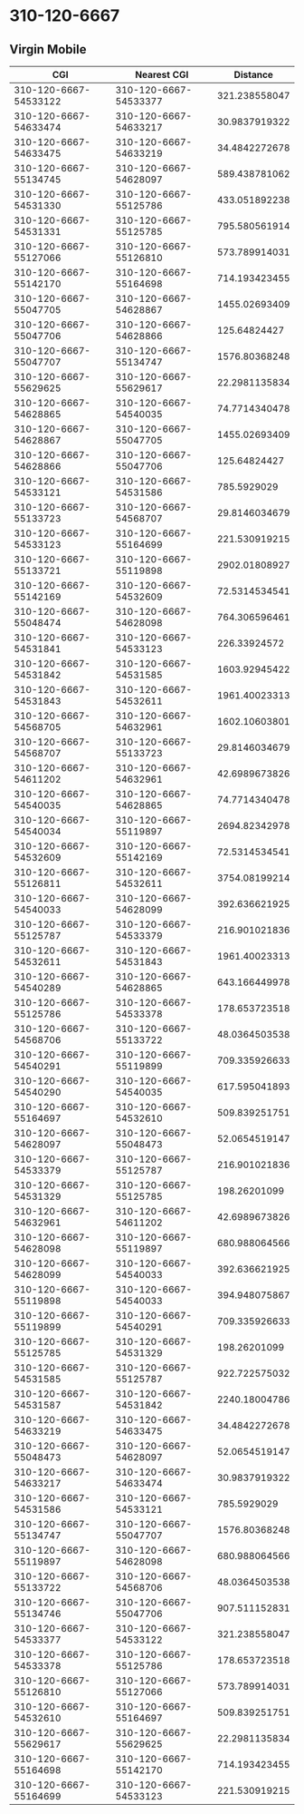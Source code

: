 # 310-120-6667
## Virgin Mobile


| CGI | Nearest CGI | Distance |
|-----|-------------|----------|
| 310-120-6667-54533122 | 310-120-6667-54533377 | 321.238558047 |
| 310-120-6667-54633474 | 310-120-6667-54633217 | 30.9837919322 |
| 310-120-6667-54633475 | 310-120-6667-54633219 | 34.4842272678 |
| 310-120-6667-55134745 | 310-120-6667-54628097 | 589.438781062 |
| 310-120-6667-54531330 | 310-120-6667-55125786 | 433.051892238 |
| 310-120-6667-54531331 | 310-120-6667-55125785 | 795.580561914 |
| 310-120-6667-55127066 | 310-120-6667-55126810 | 573.789914031 |
| 310-120-6667-55142170 | 310-120-6667-55164698 | 714.193423455 |
| 310-120-6667-55047705 | 310-120-6667-54628867 | 1455.02693409 |
| 310-120-6667-55047706 | 310-120-6667-54628866 | 125.64824427 |
| 310-120-6667-55047707 | 310-120-6667-55134747 | 1576.80368248 |
| 310-120-6667-55629625 | 310-120-6667-55629617 | 22.2981135834 |
| 310-120-6667-54628865 | 310-120-6667-54540035 | 74.7714340478 |
| 310-120-6667-54628867 | 310-120-6667-55047705 | 1455.02693409 |
| 310-120-6667-54628866 | 310-120-6667-55047706 | 125.64824427 |
| 310-120-6667-54533121 | 310-120-6667-54531586 | 785.5929029 |
| 310-120-6667-55133723 | 310-120-6667-54568707 | 29.8146034679 |
| 310-120-6667-54533123 | 310-120-6667-55164699 | 221.530919215 |
| 310-120-6667-55133721 | 310-120-6667-55119898 | 2902.01808927 |
| 310-120-6667-55142169 | 310-120-6667-54532609 | 72.5314534541 |
| 310-120-6667-55048474 | 310-120-6667-54628098 | 764.306596461 |
| 310-120-6667-54531841 | 310-120-6667-54533123 | 226.33924572 |
| 310-120-6667-54531842 | 310-120-6667-54531585 | 1603.92945422 |
| 310-120-6667-54531843 | 310-120-6667-54532611 | 1961.40023313 |
| 310-120-6667-54568705 | 310-120-6667-54632961 | 1602.10603801 |
| 310-120-6667-54568707 | 310-120-6667-55133723 | 29.8146034679 |
| 310-120-6667-54611202 | 310-120-6667-54632961 | 42.6989673826 |
| 310-120-6667-54540035 | 310-120-6667-54628865 | 74.7714340478 |
| 310-120-6667-54540034 | 310-120-6667-55119897 | 2694.82342978 |
| 310-120-6667-54532609 | 310-120-6667-55142169 | 72.5314534541 |
| 310-120-6667-55126811 | 310-120-6667-54532611 | 3754.08199214 |
| 310-120-6667-54540033 | 310-120-6667-54628099 | 392.636621925 |
| 310-120-6667-55125787 | 310-120-6667-54533379 | 216.901021836 |
| 310-120-6667-54532611 | 310-120-6667-54531843 | 1961.40023313 |
| 310-120-6667-54540289 | 310-120-6667-54628865 | 643.166449978 |
| 310-120-6667-55125786 | 310-120-6667-54533378 | 178.653723518 |
| 310-120-6667-54568706 | 310-120-6667-55133722 | 48.0364503538 |
| 310-120-6667-54540291 | 310-120-6667-55119899 | 709.335926633 |
| 310-120-6667-54540290 | 310-120-6667-54540035 | 617.595041893 |
| 310-120-6667-55164697 | 310-120-6667-54532610 | 509.839251751 |
| 310-120-6667-54628097 | 310-120-6667-55048473 | 52.0654519147 |
| 310-120-6667-54533379 | 310-120-6667-55125787 | 216.901021836 |
| 310-120-6667-54531329 | 310-120-6667-55125785 | 198.26201099 |
| 310-120-6667-54632961 | 310-120-6667-54611202 | 42.6989673826 |
| 310-120-6667-54628098 | 310-120-6667-55119897 | 680.988064566 |
| 310-120-6667-54628099 | 310-120-6667-54540033 | 392.636621925 |
| 310-120-6667-55119898 | 310-120-6667-54540033 | 394.948075867 |
| 310-120-6667-55119899 | 310-120-6667-54540291 | 709.335926633 |
| 310-120-6667-55125785 | 310-120-6667-54531329 | 198.26201099 |
| 310-120-6667-54531585 | 310-120-6667-55125787 | 922.722575032 |
| 310-120-6667-54531587 | 310-120-6667-54531842 | 2240.18004786 |
| 310-120-6667-54633219 | 310-120-6667-54633475 | 34.4842272678 |
| 310-120-6667-55048473 | 310-120-6667-54628097 | 52.0654519147 |
| 310-120-6667-54633217 | 310-120-6667-54633474 | 30.9837919322 |
| 310-120-6667-54531586 | 310-120-6667-54533121 | 785.5929029 |
| 310-120-6667-55134747 | 310-120-6667-55047707 | 1576.80368248 |
| 310-120-6667-55119897 | 310-120-6667-54628098 | 680.988064566 |
| 310-120-6667-55133722 | 310-120-6667-54568706 | 48.0364503538 |
| 310-120-6667-55134746 | 310-120-6667-55047706 | 907.511152831 |
| 310-120-6667-54533377 | 310-120-6667-54533122 | 321.238558047 |
| 310-120-6667-54533378 | 310-120-6667-55125786 | 178.653723518 |
| 310-120-6667-55126810 | 310-120-6667-55127066 | 573.789914031 |
| 310-120-6667-54532610 | 310-120-6667-55164697 | 509.839251751 |
| 310-120-6667-55629617 | 310-120-6667-55629625 | 22.2981135834 |
| 310-120-6667-55164698 | 310-120-6667-55142170 | 714.193423455 |
| 310-120-6667-55164699 | 310-120-6667-54533123 | 221.530919215 |
